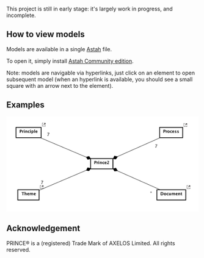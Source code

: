 This project is still in early stage: it's largely work in progress, and incomplete.

## How to view models

Models are available in a single [Astah](http://astah.net/) file.

To open it, simply install [Astah Community edition](http://astah.net/editions/community).

Note: models are navigable via hyperlinks, just click on an element to open subsequent model (when an hyperlink is available, you should see a small square with an arrow next to the element).

## Examples

![Processes overview](https://raw.githubusercontent.com/pascallando/prince2uml/master/examples/processes-overview.png)

## Acknowledgement

PRINCE® is a (registered) Trade Mark of AXELOS Limited. All rights reserved.
